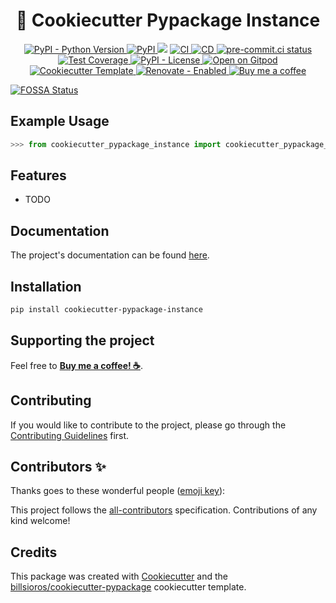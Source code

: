 <h1 align="center">🐍 Cookiecutter Pypackage Instance</h1>

<p align="center">
  <a href="https://www.python.org/">
    <img
      src="https://img.shields.io/pypi/pyversions/cookiecutter-pypackage-instance"
      alt="PyPI - Python Version"
    />
  </a>
  <a href="https://pypi.org/project/cookiecutter-pypackage-instance/">
    <img
      src="https://img.shields.io/pypi/v/cookiecutter-pypackage-instance"
      alt="PyPI"
    />
  </a>
<a href="https://app.fossa.com/projects/git%2Bgithub.com%2Fbillsioros%2Fcookiecutter-pypackage-instance?ref=badge_shield" alt="FOSSA Status"><img src="https://app.fossa.com/api/projects/git%2Bgithub.com%2Fbillsioros%2Fcookiecutter-pypackage-instance.svg?type=shield"/></a>
  <a href="https://github.com/billsioros/cookiecutter-pypackage-instance/actions/workflows/ci.yml">
    <img
      src="https://github.com/billsioros/cookiecutter-pypackage-instance/actions/workflows/ci.yml/badge.svg"
      alt="CI"
    />
  </a>
  <a href="https://github.com/billsioros/cookiecutter-pypackage-instance/actions/workflows/cd.yml">
    <img
      src="https://github.com/billsioros/cookiecutter-pypackage-instance/actions/workflows/cd.yml/badge.svg"
      alt="CD"
    />
  </a>
  <a href="https://results.pre-commit.ci/latest/github/billsioros/cookiecutter-pypackage-instance/master">
    <img
      src="https://results.pre-commit.ci/badge/github/billsioros/cookiecutter-pypackage-instance/master.svg"
      alt="pre-commit.ci status"
    />
  </a>
  <a href="https://codecov.io/gh/billsioros/cookiecutter-pypackage-instance">
    <img
      src="https://codecov.io/gh/billsioros/cookiecutter-pypackage-instance/branch/master/graph/badge.svg?token=coLOL0j6Ap"
      alt="Test Coverage"/>
  </a>
  <a href="https://opensource.org/licenses/MIT">
    <img
      src="https://img.shields.io/pypi/l/cookiecutter-pypackage-instance"
      alt="PyPI - License"
    />
  </a>
  <a href="https://gitpod.io/from-referrer/">
    <img
      src="https://img.shields.io/badge/Open%20on-Gitpod-blue?logo=gitpod&style=flat"
      alt="Open on Gitpod"
    />
  </a>
  <a href="https://github.com/billsioros/cookiecutter-pypackage">
    <img
      src="https://img.shields.io/badge/cookiecutter-template-D4AA00.svg?style=flat&logo=cookiecutter"
      alt="Cookiecutter Template">
  </a>
  <a href="https://app.renovatebot.com/dashboard#github/billsioros/cookiecutter-pypackage-instance">
    <img
      src="https://img.shields.io/badge/renovate-enabled-brightgreen.svg?style=flat&logo=renovatebot"
      alt="Renovate - Enabled">
  </a>
  <a href="https://www.buymeacoffee.com/billsioros">
    <img
      src="https://img.shields.io/badge/Buy%20me%20a-coffee-FFDD00.svg?style=flat&logo=buymeacoffee"
      alt="Buy me a coffee">
  </a>
</p>


[![FOSSA Status](https://app.fossa.com/api/projects/git%2Bgithub.com%2Fbillsioros%2Fcookiecutter-pypackage-instance.svg?type=large)](https://app.fossa.com/projects/git%2Bgithub.com%2Fbillsioros%2Fcookiecutter-pypackage-instance?ref=badge_large)

## Example Usage

```python
>>> from cookiecutter_pypackage_instance import cookiecutter_pypackage_instance
```

## Features

- TODO

## Documentation

The project's documentation can be found [here](https://billsioros.github.io/cookiecutter-pypackage-instance/).

## Installation

```bash
pip install cookiecutter-pypackage-instance
```

## Supporting the project

Feel free to [**Buy me a coffee! ☕**](https://www.buymeacoffee.com/billsioros).

## Contributing

If you would like to contribute to the project, please go through the [Contributing Guidelines](https://billsioros.github.io/cookiecutter-pypackage-instance/latest/CONTRIBUTING/) first.

## Contributors ✨

Thanks goes to these wonderful people ([emoji key](https://allcontributors.org/docs/en/emoji-key)):

<!-- ALL-CONTRIBUTORS-LIST:START - Do not remove or modify this section -->
<!-- prettier-ignore-start -->
<!-- markdownlint-disable -->

<!-- markdownlint-restore -->
<!-- prettier-ignore-end -->
<!-- ALL-CONTRIBUTORS-LIST:END -->

This project follows the [all-contributors](https://github.com/all-contributors/all-contributors) specification. Contributions of any kind welcome!

## Credits

This package was created with [Cookiecutter](https://github.com/cookiecutter/cookiecutter) and the [billsioros/cookiecutter-pypackage](https://github.com/billsioros/cookiecutter-pypackage) cookiecutter template.
